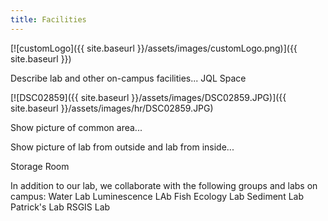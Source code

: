```yaml
---
title: Facilities
---
```


[![customLogo]({{ site.baseurl }}/assets/images/customLogo.png)]({{ site.baseurl }})

Describe lab and other on-campus facilities...
JQL Space

[![DSC02859]({{ site.baseurl }}/assets/images/DSC02859.JPG)]({{ site.baseurl }}/assets/images/hr/DSC02859.JPG)

Show picture of common area...

Show picture of lab from outside and lab from inside...

Storage Room


In addition to our lab, we collaborate with the following groups and labs on campus:
Water Lab
Luminescence LAb
Fish Ecology Lab
Sediment Lab
Patrick's Lab
RSGIS Lab